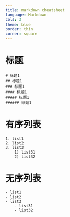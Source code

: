 ```yaml
---
title: markdown cheatsheet
language: Markdown
cols: 3
theme: blue
border: thin
corner: square
---
```



# 标题

```
# 标题1
## 标题1
### 标题1
#### 标题1
##### 标题1
###### 标题1
```


# 有序列表

```
1. list1
2. list2
3. list3
    1) list31
    2) list32
```

# 无序列表

```
- list1
- list2
- list3
    - list31
    - list32
```
